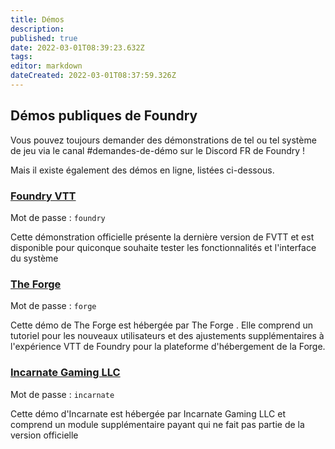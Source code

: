 ```yaml
---
title: Démos
description: 
published: true
date: 2022-03-01T08:39:23.632Z
tags: 
editor: markdown
dateCreated: 2022-03-01T08:37:59.326Z
---
```


## Démos publiques de Foundry
Vous pouvez toujours demander des démonstrations de tel ou tel système de jeu via le canal #demandes-de-démo sur le Discord FR de Foundry !

Mais il existe également des démos en ligne, listées ci-dessous.

### [Foundry VTT](https://foundryvtt.com/demo/join)

Mot de passe : `foundry`

Cette démonstration officielle présente la dernière version de FVTT et est disponible pour quiconque souhaite tester les fonctionnalités et l'interface du système

### [The Forge](https://demo.forge-vtt.com/)

Mot de passe : `forge`

Cette démo de The Forge est hébergée par The Forge . Elle comprend un tutoriel pour les nouveaux utilisateurs et des ajustements supplémentaires à l'expérience VTT de Foundry pour la plateforme d'hébergement de la Forge.

### [Incarnate Gaming LLC](https://www.demo.incarnategamingllc.com:30000/)

Mot de passe : `incarnate`

Cette démo d'Incarnate est hébergée par Incarnate Gaming LLC et comprend un module supplémentaire payant qui ne fait pas partie de la version officielle

